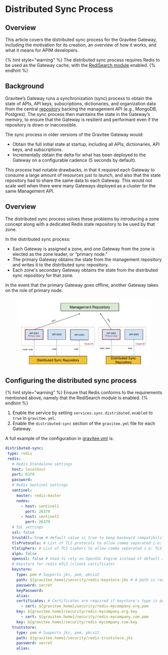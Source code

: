 # Distributed Sync Process

## Overview

This article covers the distributed sync process for the Gravitee Gateway, including the motivation for its creation, an overview of how it works, and what it means for APIM developers.&#x20;

{% hint style="warning" %}
The distributed sync process requires Redis to be used as the Gateway cache, with the [RediSearch module](https://github.com/RediSearch/RediSearch) enabled.
{% endhint %}

## Background

Gravitee’s Gateway runs a synchronization (sync) process to obtain the state of APIs, API keys, subscriptions, dictionaries, and organization data from the central [repository](./) backing the management API (e.g., MongoDB, Postgres). The sync process then maintains the state in the Gateway’s memory, to ensure that the Gateway is resilient and performant even if the repository is down or inaccessible.

The sync process in older versions of the Gravitee Gateway would:

* Obtain the full initial state at startup, including all APIs, dictionaries, API keys, and subscriptions.
* Incrementally obtain the delta for what has been deployed to the Gateway on a configurable cadence (5 seconds by default).

This process had notable drawbacks, in that it required each Gateway to consume a large amount of resources just to launch, and also that the state repository had to share the same data to each Gateway. This would not scale well when there were many Gateways deployed as a cluster for the same Management API.

## Overview

The distributed sync process solves these problems by introducing a zone concept along with a dedicated Redis state repository to be used by that zone.

In the distributed sync process:

* Each Gateway is assigned a zone, and one Gateway from the zone is elected as the zone leader, or “primary node.”&#x20;
* The primary Gateway obtains the state from the management repository and writes it to the distributed sync repository.
* Each zone's secondary Gateway obtains the state from the distributed sync repository for that zone.

In the event that the primary Gateway goes offline, another Gateway takes on the role of primary node.

<figure><img src="../../.gitbook/assets/Management Repository.png" alt=""><figcaption></figcaption></figure>

## Configuring the distributed sync process

{% hint style="warning" %}
Ensure that Redis conforms to the requirements mentioned above, namely that the RediSearch module is enabled.
{% endhint %}

1. Enable the service by setting `services.sync.distributed.enabled` to `true` in `gravitee.yml`.
2. Enable the `distributed-sync` section of the `gravitee.yml` file for each Gateway.

A full example of the configuration in [gravitee.yml](https://github.com/gravitee-io/gravitee-api-management/blob/master/gravitee-apim-gateway/gravitee-apim-gateway-standalone/gravitee-apim-gateway-standalone-distribution/src/main/resources/config/gravitee.yml) is:

```yaml
distributed-sync:
 type: redis
 redis:
   # Redis Standalone settings
   host: localhost
   port: 6379
   password:
   # Redis Sentinel settings
   sentinel:
     master: redis-master
     nodes:
       - host: sentinel1
         port: 26379
       - host: sentinel2
         port: 26379
   # SSL settings
   ssl: false
   trustAll: true # default value is true to keep backward compatibility but you should set it to false and configure a truststore for security concerns
   tlsProtocols: # List of TLS protocols to allow comma separated i.e: TLSv1.2, TLSv1.3
   tlsCiphers: # List of TLS ciphers to allow comma separated i.e: TLS_ECDHE_ECDSA_WITH_AES_256_GCM_SHA384, TLS_ECDHE_RSA_WITH_AES_256_GCM_SHA384, TLS_ECDHE_ECDSA_WITH_AES_256_CBC_SHA384, TLS_ECDHE_RSA_WITH_AES_256_CBC_SHA384
   alpn: false
   openssl: false # Used to rely on OpenSSL Engine instead of default JDK SSL Engine
   # Keystore for redis mTLS (client certificate)
   keystore:
     type: pem # Supports jks, pem, pkcs12
     path: ${gravitee.home}/security/redis-keystore.jks # A path is required if certificate's type is jks or pkcs12
     password: secret
     keyPassword:
     alias:
     certificates: # Certificates are required if keystore's type is pem
       - cert: ${gravitee.home}/security/redis-mycompany.org.pem
     key: ${gravitee.home}/security/redis-mycompany.org.key
       - cert: ${gravitee.home}/security/redis-mycompany.com.pem
     key: ${gravitee.home}/security/redis-mycompany.com.key
   truststore:
     type: pem # Supports jks, pem, pkcs12
     path: ${gravitee.home}/security/redis-truststore.jks
     password: secret
     alias:
```
